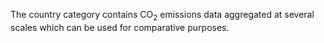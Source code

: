 The country category contains CO<sub>2</sub> emissions data aggregated at
several scales which can be used for comparative purposes.
